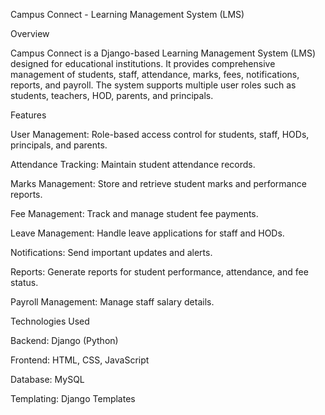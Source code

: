 Campus Connect - Learning Management System (LMS)

Overview

Campus Connect is a Django-based Learning Management System (LMS) designed for educational institutions. It provides comprehensive management of students, staff, attendance, marks, fees, notifications, reports, and payroll. The system supports multiple user roles such as students, teachers, HOD, parents, and principals.

Features

User Management: Role-based access control for students, staff, HODs, principals, and parents.

Attendance Tracking: Maintain student attendance records.

Marks Management: Store and retrieve student marks and performance reports.

Fee Management: Track and manage student fee payments.

Leave Management: Handle leave applications for staff and HODs.

Notifications: Send important updates and alerts.

Reports: Generate reports for student performance, attendance, and fee status.

Payroll Management: Manage staff salary details.

Technologies Used

Backend: Django (Python)

Frontend: HTML, CSS, JavaScript

Database: MySQL

Templating: Django Templates
